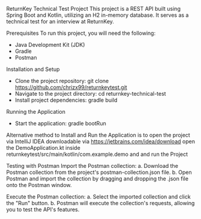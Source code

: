 ReturnKey Technical Test Project
This project is a REST API built using Spring Boot and Kotlin, utilizing an H2 in-memory database. It serves as a technical test for an interview at ReturnKey.

Prerequisites
To run this project, you will need the following:
- Java Development Kit (JDK)
- Gradle
- Postman

Installation and Setup
- Clone the project repository:
  git clone https://github.com/chrizx99/returnkeytest.git
- Navigate to the project directory:
  cd returnkey-technical-test
- Install project dependencies:
  gradle build 

Running the Application
- Start the application:
  gradle bootRun

Alternative method to Install and Run the Application is to open the project via IntelliJ IDEA downloadable via https://jetbrains.com/idea/download
open the DemoApplication.kt inside returnkeytest/src/main/kotlin/com.example.demo and and run the Project

Testing with Postman
Import the Postman collection:
a. Download the Postman collection from the project's postman-collection.json file.
b. Open Postman and import the collection by dragging and dropping the .json file onto the Postman window.

Execute the Postman collection:
a. Select the imported collection and click the "Run" button.
b. Postman will execute the collection's requests, allowing you to test the API's features.
